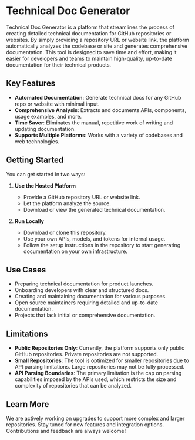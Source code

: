 # Technical Doc Generator

Technical Doc Generator is a platform that streamlines the process of creating detailed technical documentation for GitHub repositories or websites. By simply providing a repository URL or website link, the platform automatically analyzes the codebase or site and generates comprehensive documentation. This tool is designed to save time and effort, making it easier for developers and teams to maintain high-quality, up-to-date documentation for their technical products.

## Key Features

- **Automated Documentation**: Generate technical docs for any GitHub repo or website with minimal input.
- **Comprehensive Analysis**: Extracts and documents APIs, components, usage examples, and more.
- **Time Saver**: Eliminates the manual, repetitive work of writing and updating documentation.
- **Supports Multiple Platforms**: Works with a variety of codebases and web technologies.

## Getting Started

You can get started in two ways:

1. **Use the Hosted Platform**  
    - Provide a GitHub repository URL or website link.
    - Let the platform analyze the source.
    - Download or view the generated technical documentation.

2. **Run Locally**  
    - Download or clone this repository.
    - Use your own APIs, models, and tokens for internal usage.
    - Follow the setup instructions in the repository to start generating documentation on your own infrastructure.

## Use Cases

- Preparing technical documentation for product launches.
- Onboarding developers with clear and structured docs.
- Creating and maintaining documentation for various purposes.
- Open source maintainers requiring detailed and up-to-date documentation.
- Projects that lack initial or comprehensive documentation.

## Limitations

- **Public Repositories Only**: Currently, the platform supports only public GitHub repositories. Private repositories are not supported.
- **Small Repositories**: The tool is optimized for smaller repositories due to API parsing limitations. Large repositories may not be fully processed.
- **API Parsing Boundaries**: The primary limitation is the cap on parsing capabilities imposed by the APIs used, which restricts the size and complexity of repositories that can be analyzed.

## Learn More

We are actively working on upgrades to support more complex and larger repositories. Stay tuned for new features and integration options. Contributions and feedback are always welcome!

